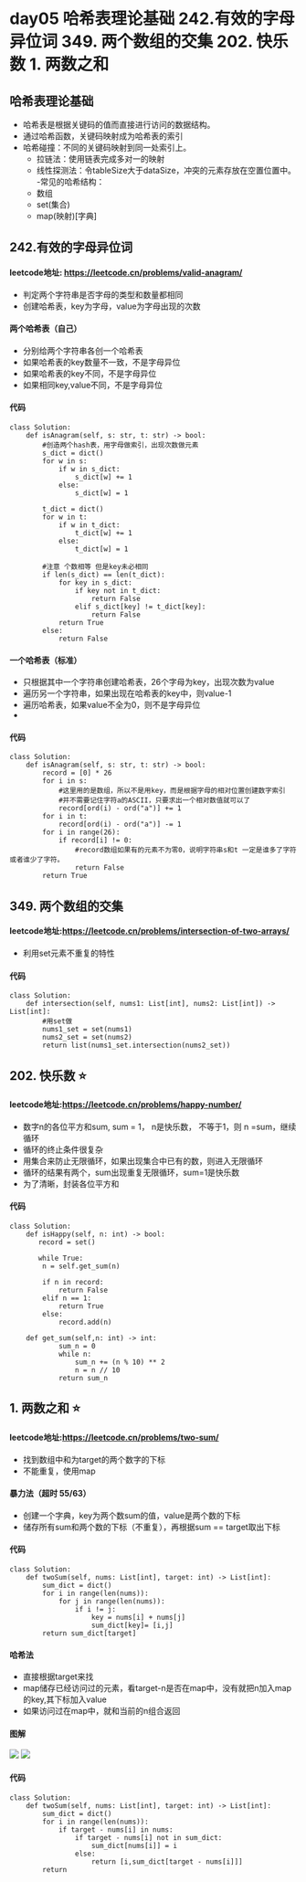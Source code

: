 # day05 哈希表理论基础 242.有效的字母异位词 349. 两个数组的交集 202. 快乐数 1. 两数之和
## 哈希表理论基础
- 哈希表是根据关键码的值而直接进行访问的数据结构。
- 通过哈希函数，关键码映射成为哈希表的索引
- 哈希碰撞：不同的关键码映射到同一处索引上。
    - 拉链法：使用链表完成多对一的映射
    - 线性探测法：令tableSize大于dataSize，冲突的元素存放在空置位置中。
-常见的哈希结构：
    - 数组
    - set(集合)
    - map(映射)[字典]
## 242.有效的字母异位词
#### leetcode地址: https://leetcode.cn/problems/valid-anagram/
- 判定两个字符串是否字母的类型和数量都相同
- 创建哈希表，key为字母，value为字母出现的次数
#### 两个哈希表（自己）
- 分别给两个字符串各创一个哈希表
- 如果哈希表的key数量不一致，不是字母异位
- 如果哈希表的key不同，不是字母异位
- 如果相同key,value不同，不是字母异位
#### 代码
    class Solution:
        def isAnagram(self, s: str, t: str) -> bool:
            #创造两个hash表，用字母做索引，出现次数做元素
            s_dict = dict()
            for w in s:
                if w in s_dict:
                    s_dict[w] += 1
                else:
                    s_dict[w] = 1

            t_dict = dict()
            for w in t:
                if w in t_dict:
                    t_dict[w] += 1
                else:
                    t_dict[w] = 1

            #注意 个数相等 但是key未必相同
            if len(s_dict) == len(t_dict):
                for key in s_dict:
                    if key not in t_dict:
                        return False
                    elif s_dict[key] != t_dict[key]:
                        return False
                return True
            else:
                return False

#### 一个哈希表（标准）
- 只根据其中一个字符串创建哈希表，26个字母为key，出现次数为value
- 遍历另一个字符串，如果出现在哈希表的key中，则value-1
- 遍历哈希表，如果value不全为0，则不是字母异位
- 
#### 代码
    class Solution:
        def isAnagram(self, s: str, t: str) -> bool:
            record = [0] * 26
            for i in s:
                #这里用的是数组，所以不是用key，而是根据字母的相对位置创建数字索引
                #并不需要记住字符a的ASCII，只要求出一个相对数值就可以了
                record[ord(i) - ord("a")] += 1
            for i in t:
                record[ord(i) - ord("a")] -= 1
            for i in range(26):
                if record[i] != 0:
                    #record数组如果有的元素不为零0，说明字符串s和t 一定是谁多了字符或者谁少了字符。
                    return False
            return True
            
## 349. 两个数组的交集
#### leetcode地址:https://leetcode.cn/problems/intersection-of-two-arrays/
- 利用set元素不重复的特性
#### 代码
    class Solution:
        def intersection(self, nums1: List[int], nums2: List[int]) -> List[int]:
            #用set做
            nums1_set = set(nums1)
            nums2_set = set(nums2)
            return list(nums1_set.intersection(nums2_set))
            
## 202. 快乐数 ⭐
#### leetcode地址:https://leetcode.cn/problems/happy-number/
- 数字n的各位平方和sum, sum = 1， n是快乐数， 不等于1，则 n =sum，继续循环
- 循环的终止条件很复杂
- 用集合来防止无限循环，如果出现集合中已有的数，则进入无限循环
- 循环的结果有两个，sum出现重复无限循环，sum=1是快乐数
- 为了清晰，封装各位平方和
#### 代码
    class Solution:
        def isHappy(self, n: int) -> bool:
           record = set()
        
           while True:
            n = self.get_sum(n)

            if n in record:
                return False
            elif n == 1:
                return True
            else:
                record.add(n)
        
        def get_sum(self,n: int) -> int:
                sum_n = 0
                while n:
                    sum_n += (n % 10) ** 2
                    n = n // 10
                return sum_n    

## 1. 两数之和 ⭐
#### leetcode地址:https://leetcode.cn/problems/two-sum/
- 找到数组中和为target的两个数字的下标
- 不能重复，使用map
#### 暴力法（超时 55/63）
- 创建一个字典，key为两个数sum的值，value是两个数的下标
- 储存所有sum和两个数的下标（不重复），再根据sum == target取出下标
#### 代码
    class Solution:
        def twoSum(self, nums: List[int], target: int) -> List[int]:
            sum_dict = dict()
            for i in range(len(nums)):
                for j in range(len(nums)):
                    if i != j:
                        key = nums[i] + nums[j]
                        sum_dict[key]= [i,j]
            return sum_dict[target]
#### 哈希法
- 直接根据target来找
- map储存已经访问过的元素，看target-n是否在map中，没有就把n加入map的key,其下标加入value
- 如果访问过在map中，就和当前的n组合返回
#### 图解
![](https://code-thinking-1253855093.file.myqcloud.com/pics/20220711202638.png)
![](https://code-thinking-1253855093.file.myqcloud.com/pics/20230220223536.png)
#### 代码
    class Solution:
        def twoSum(self, nums: List[int], target: int) -> List[int]:
            sum_dict = dict()
            for i in range(len(nums)):
                if target - nums[i] in nums:
                    if target - nums[i] not in sum_dict:
                        sum_dict[nums[i]] = i
                    else:
                        return [i,sum_dict[target - nums[i]]]
            return    


            

